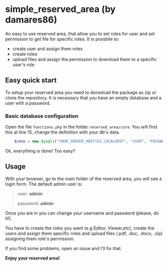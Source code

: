 # simple_reserved_area (by damares86)
An easy to use reserved area, that allow you to set roles for user and set permission to get file for specific roles.
It is possbile to:
* create user and assign them roles
* create roles
* upload files and assign the permission to download them to a specific user's role

## Easy quick start

To setup your reserved area you need to donwload the package as zip or clone the repository.
It is necessary that you have an empty database and a user with a password.

### Basic database configuration

Open the file `functions.php` in the folder `reserved_area/core`.
You will find this at line 15, change the definition with your db's data.
```php
    $conn = new mysqli("YOUR_SERVER_HOST(ES.LOCALHOST", "USER", "PASSWORD", "DB_NAME");
```
Ok, everything is done! Too easy?

## Usage

With your browser, go to the main folder of the reserved area, you will see a login form.
The default admin user is:

> user: **admin**
> 
> password: **admin**

Once you are in you can change your username and password (please, do it!).

You have to create the roles you want (e.g Editor, Viewer,etc), create the users and assign them specific roles and upload files (.pdf, .doc, .docx, .zip) assigning them role's permission.

If you find some problems, open an issue and I'll fix that.

**Enjoy your reserved area!**

